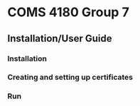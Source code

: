 # COMS 4180 Group 7
## Installation/User Guide

### Installation

### Creating and setting up certificates

### Run
